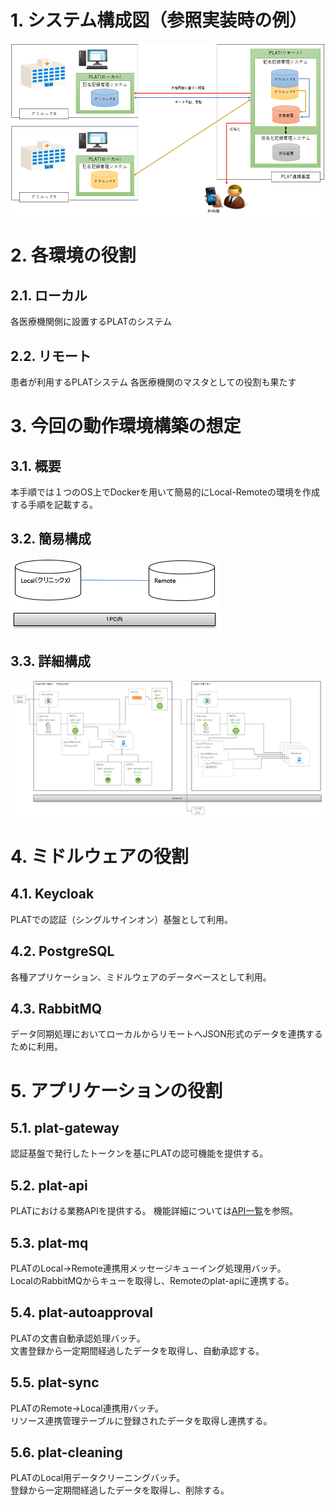 # 1. システム構成図（参照実装時の例）
![image.png](.attachments/image-e1cd1598-fc30-4b82-af3e-f968fa9f6c7a.png)

# 2. 各環境の役割
## 2.1. ローカル
各医療機関側に設置するPLATのシステム

## 2.2. リモート
患者が利用するPLATシステム
各医療機関のマスタとしての役割も果たす

# 3. 今回の動作環境構築の想定
## 3.1. 概要
本手順では１つのOS上でDockerを用いて簡易的にLocal-Remoteの環境を作成する手順を記載する。

## 3.2. 簡易構成
![image.png](.attachments/image-c9dffbbe-12a7-4552-8e63-4963392936fc.png)

## 3.3. 詳細構成
![image.png](.attachments/image-9cccddd2-45b1-4469-822b-1da946e5888c.png)

# 4. ミドルウェアの役割
## 4.1. Keycloak
PLATでの認証（シングルサインオン）基盤として利用。

## 4.2. PostgreSQL
各種アプリケーション、ミドルウェアのデータベースとして利用。

## 4.3. RabbitMQ
データ同期処理においてローカルからリモートへJSON形式のデータを連携するために利用。

# 5. アプリケーションの役割
## 5.1. plat-gateway
認証基盤で発行したトークンを基にPLATの認可機能を提供する。

## 5.2. plat-api
PLATにおける業務APIを提供する。
機能詳細については[API一覧](5.API仕様/1.API一覧.md)を参照。

## 5.3. plat-mq
PLATのLocal→Remote連携用メッセージキューイング処理用バッチ。  
LocalのRabbitMQからキューを取得し、Remoteのplat-apiに連携する。

## 5.4. plat-autoapproval
PLATの文書自動承認処理バッチ。  
文書登録から一定期間経過したデータを取得し、自動承認する。

## 5.5. plat-sync
PLATのRemote→Local連携用バッチ。  
リソース連携管理テーブルに登録されたデータを取得し連携する。

## 5.6. plat-cleaning
PLATのLocal用データクリーニングバッチ。  
登録から一定期間経過したデータを取得し、削除する。

